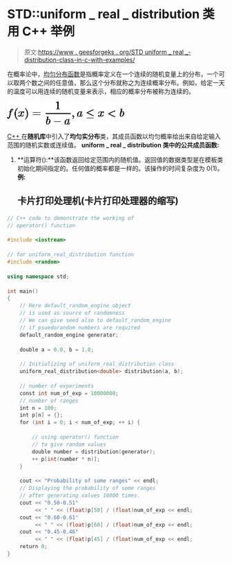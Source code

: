 # STD::uniform _ real _ distribution 类用 C++ 举例

> 原文:[https://www . geesforgeks . org/STD uniform _ real _-distribution-class-in-c-with-examples/](https://www.geeksforgeeks.org/stduniform_real_-distribution-class-in-c-with-examples/)

在概率论中，[均匀分布函数](https://www.geeksforgeeks.org/mathematics-probability-distributions-set-1/)是指概率定义在一个连续的随机变量上的分布，一个可以取两个数之间的任意值，那么这个分布就称之为连续概率分布。例如，给定一天的温度可以用连续的随机变量来表示，相应的概率分布被称为连续的。

![\[ f(x) = \frac{1}{b-a}, & a\leq x < b\\ \] ](img/6fa2ff6415a8589e2bac3bf570c2c8b3.png "Rendered by QuickLaTeX.com")

[C++ ](https://www.geeksforgeeks.org/c-plus-plus/) 在**随机库**中引入了**均匀实分布**类，其成员函数以均匀概率给出来自给定输入范围的随机实数或连续值。
**uniform _ real _ distribution 类中的公共成员函数:**

1.  **运算符():**该函数返回给定范围内的随机值。返回值的数据类型是在模板类初始化期间指定的。任何值的概率都是一样的。该操作的时间复杂度为 0(1)。
    **例:**

    ## 卡片打印处理机(卡片打印处理器的缩写)

```cpp
// C++ code to demonstrate the working of
// operator() function

#include <iostream>

// for uniform_real_distribution function
#include <random>

using namespace std;

int main()
{
    // Here default_random_engine object
    // is used as source of randomness
    // We can give seed also to default_random_engine
    // if psuedorandom numbers are required
    default_random_engine generator;

    double a = 0.0, b = 1.0;

    // Initializing of uniform_real_distribution class
    uniform_real_distribution<double> distribution(a, b);

    // number of experiments
    const int num_of_exp = 10000000;
    // number of ranges
    int n = 100;
    int p[n] = {};
    for (int i = 0; i < num_of_exp; ++ i) {

        // using operator() function
        // to give random values
        double number = distribution(generator);
        ++ p[int(number * n)];
    }

    cout << "Probability of some ranges" << endl;
    // Displaying the probability of some ranges
    // after generating values 10000 times.
    cout << "0.50-0.51"
         << " " << (float)p[50] / (float)num_of_exp << endl;
    cout << "0.60-0.61"
         << " " << (float)p[60] / (float)num_of_exp << endl;
    cout << "0.45-0.46"
         << " " << (float)p[45] / (float)num_of_exp << endl;
    return 0;
}
```
